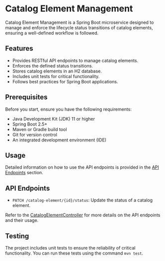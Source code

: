 # Catalog Element Management

Catalog Element Management is a Spring Boot microservice designed to manage and enforce the lifecycle status transitions of catalog elements, ensuring a well-defined workflow is followed.

## Features

- Provides RESTful API endpoints to manage catalog elements.
- Enforces the defined status transitions.
- Stores catalog elements in an H2 database.
- Includes unit tests for critical functionality.
- Follows best practices for Spring Boot applications.

## Prerequisites

Before you start, ensure you have the following requirements:

- Java Development Kit (JDK) 11 or higher
- Spring Boot 2.5+
- Maven or Gradle build tool
- Git for version control
- An integrated development environment (IDE)

## Usage

Detailed information on how to use the API endpoints is provided in the [API Endpoints](#api-endpoints) section.

## API Endpoints

- `PATCH /catalog-element/{id}/status`: Update the status of a catalog element.

Refer to the [CatalogElementController](src/main/java/com/example/catalogelementmanagement/controller/CatalogElementController.java) for more details on the API endpoints and their usage.

## Testing

The project includes unit tests to ensure the reliability of critical functionality. You can run these tests using the command `mvn test`.

